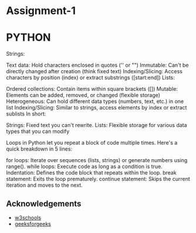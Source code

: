 # Assignment-1

# PYTHON

Strings:

Text data: Hold characters enclosed in quotes ('' or "")
Immutable: Can't be directly changed after creation (think fixed text)
Indexing/Slicing: Access characters by position (index) or extract substrings ([start:end])
Lists:

Ordered collections: Contain items within square brackets ([])
Mutable: Elements can be added, removed, or changed (flexible storage)
Heterogeneous: Can hold different data types (numbers, text, etc.) in one list
Indexing/Slicing: Similar to strings, access elements by index or extract sublists
In short:

Strings: Fixed text you can't rewrite.
Lists: Flexible storage for various data types that you can modify

Loops in Python let you repeat a block of code multiple times. Here's a quick breakdown in 5 lines:

for loops: Iterate over sequences (lists, strings) or generate numbers using range().
while loops: Execute code as long as a condition is true.
Indentation: Defines the code block that repeats within the loop.
break statement: Exits the loop prematurely.
continue statement: Skips the current iteration and moves to the next.
## Acknowledgements

 - [w3schools](https://www.w3schools.com/python/default.asp)
 - [geeksforgeeks](https://www.geeksforgeeks.org/introduction-to-python/?ref=lbp)
 
